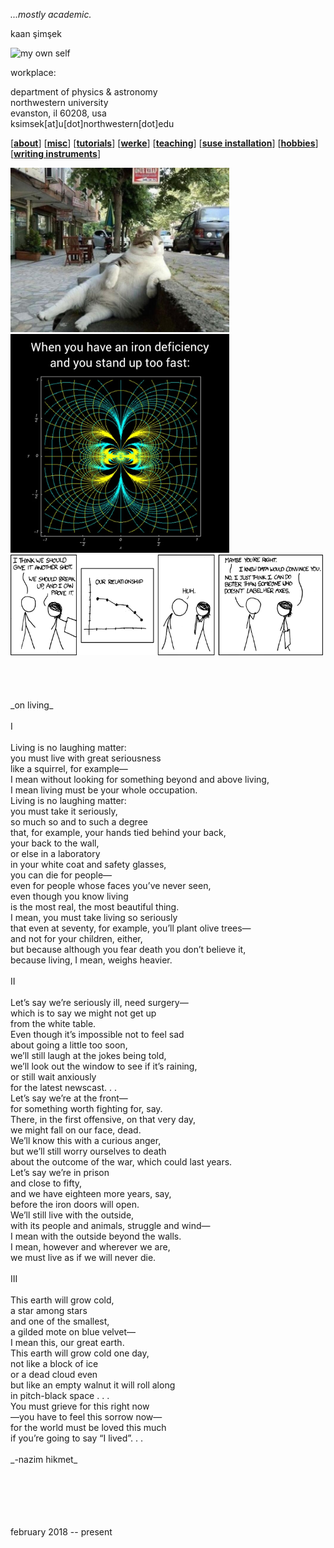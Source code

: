 _...mostly academic._

kaan şimşek <br>

<img src="./files/img/my_own_self.png" alt="my own self" width="150"/>

workplace:

department of physics & astronomy <br>
northwestern university <br>
evanston, il 60208, usa <br>
ksimsek[at]u[dot]northwestern[dot]edu <br>

\[[__about__](https://kagsimsek.github.io/about)\]
\[[__misc__](https://kagsimsek.github.io/misc)\]
\[[__tutorials__](https://kagsimsek.github.io/tutorials)\]
\[[__werke__](https://kagsimsek.github.io/werke)\]
\[[__teaching__](https://kagsimsek.github.io/teaching)\]
\[[__suse installation__](https://kagsimsek.github.io/SUSE_installation)\]
\[[__hobbies__](https://kagsimsek.github.io/hobbies)\]
\[[__writing instruments__](https://kagsimsek.github.io/writing_instruments)\]

<img src="./files/img/cat.jpeg" alt="cat" width="350"/>

<img src="./files/img/mathmeme.jpg" alt="mathmeme" width="350"/>

<img src="./files/img/convincing.png" alt="convincing" width="500"/>

 <br>
 <br>
 <br>
 <br>
 <br>
_on living_ <br>
 <br>
I <br>
 <br> 
Living is no laughing matter: <br>
	you must live with great seriousness <br>
		like a squirrel, for example— <br>
   I mean without looking for something beyond and above living, <br>
		I mean living must be your whole occupation. <br>
Living is no laughing matter: <br>
	you must take it seriously, <br>
	so much so and to such a degree <br>
   that, for example, your hands tied behind your back, <br>
                                            your back to the wall, <br>
   or else in a laboratory <br>
	in your white coat and safety glasses, <br>
	you can die for people— <br>
   even for people whose faces you’ve never seen, <br>
   even though you know living <br>
	is the most real, the most beautiful thing. <br>
I mean, you must take living so seriously <br>
   that even at seventy, for example, you’ll plant olive trees— <br>
   and not for your children, either, <br>
   but because although you fear death you don’t believe it, <br>
   because living, I mean, weighs heavier. <br>
 <br>
II <br>
 <br>
Let’s say we’re seriously ill, need surgery— <br>
which is to say we might not get up <br>
			from the white table. <br>
Even though it’s impossible not to feel sad <br>
			about going a little too soon, <br>
we’ll still laugh at the jokes being told, <br>
we’ll look out the window to see if it’s raining, <br>
or still wait anxiously <br>
		for the latest newscast. . .  <br>
Let’s say we’re at the front— <br>
	for something worth fighting for, say. <br>
There, in the first offensive, on that very day, <br>
	we might fall on our face, dead. <br>
We’ll know this with a curious anger, <br>
        but we’ll still worry ourselves to death <br>
        about the outcome of the war, which could last years. <br>
Let’s say we’re in prison <br>
and close to fifty, <br>
and we have eighteen more years, say, <br>
                        before the iron doors will open. <br>
We’ll still live with the outside, <br>
with its people and animals, struggle and wind— <br>
                                I  mean with the outside beyond the walls. <br>
I mean, however and wherever we are, <br>
        we must live as if we will never die. <br>
 <br>
III <br>
 <br>
This earth will grow cold, <br>
a star among stars <br>
               and one of the smallest, <br>
a gilded mote on blue velvet— <br>
	  I mean this, our great earth. <br>
This earth will grow cold one day, <br>
not like a block of ice <br>
or a dead cloud even  <br>
but like an empty walnut it will roll along <br>
	  in pitch-black space . . .  <br>
You must grieve for this right now <br>
—you have to feel this sorrow now— <br>
for the world must be loved this much <br>
                               if you’re going to say “I lived”. . . <br>
 <br>
_-nazim hikmet_ <br>
 <br>
 <br>
 <br>
 <br>
 <br>

february 2018 -- present
